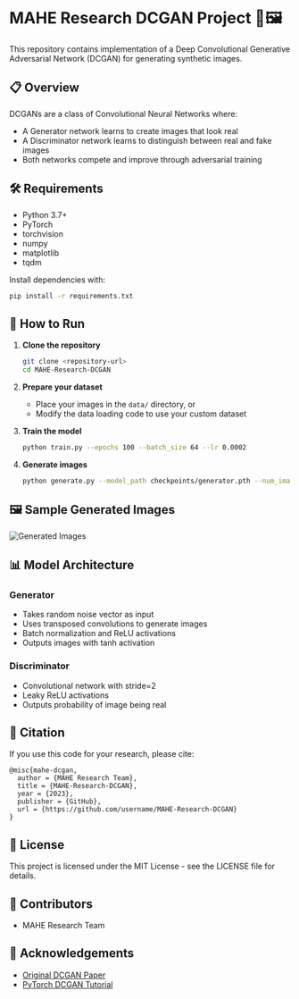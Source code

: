 # MAHE Research DCGAN Project 🧠🖼️

This repository contains implementation of a Deep Convolutional Generative Adversarial Network (DCGAN) for generating synthetic images.

## 📋 Overview

DCGANs are a class of Convolutional Neural Networks where:
- A Generator network learns to create images that look real
- A Discriminator network learns to distinguish between real and fake images
- Both networks compete and improve through adversarial training

## 🛠️ Requirements

- Python 3.7+
- PyTorch
- torchvision
- numpy
- matplotlib
- tqdm

Install dependencies with:
```bash
pip install -r requirements.txt
```

## 🚀 How to Run

1. **Clone the repository**
   ```bash
   git clone <repository-url>
   cd MAHE-Research-DCGAN
   ```

2. **Prepare your dataset**
   - Place your images in the `data/` directory, or
   - Modify the data loading code to use your custom dataset

3. **Train the model**
   ```bash
   python train.py --epochs 100 --batch_size 64 --lr 0.0002
   ```

4. **Generate images**
   ```bash
   python generate.py --model_path checkpoints/generator.pth --num_images 10
   ```

## 🖼️ Sample Generated Images

![Generated Images](samples/generated_images.png)

## 📊 Model Architecture

### Generator
- Takes random noise vector as input
- Uses transposed convolutions to generate images
- Batch normalization and ReLU activations
- Outputs images with tanh activation

### Discriminator
- Convolutional network with stride=2
- Leaky ReLU activations
- Outputs probability of image being real

## 📝 Citation

If you use this code for your research, please cite:

```
@misc{mahe-dcgan,
  author = {MAHE Research Team},
  title = {MAHE-Research-DCGAN},
  year = {2023},
  publisher = {GitHub},
  url = {https://github.com/username/MAHE-Research-DCGAN}
}
```

## 📜 License

This project is licensed under the MIT License - see the LICENSE file for details.

## 👥 Contributors

- MAHE Research Team

## 🙏 Acknowledgements

- [Original DCGAN Paper](https://arxiv.org/abs/1511.06434)
- [PyTorch DCGAN Tutorial](https://pytorch.org/tutorials/beginner/dcgan_faces_tutorial.html)
